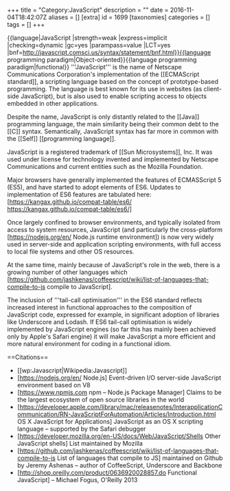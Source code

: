 +++
title = "Category:JavaScript"
description = ""
date = 2016-11-04T18:42:07Z
aliases = []
[extra]
id = 1699
[taxonomies]
categories = []
tags = []
+++

{{language|JavaScript
|strength=weak
|express=implicit
|checking=dynamic
|gc=yes
|parampass=value
|LCT=yes
|bnf=http://javascript.comsci.us/syntax/statement/bnf.html}}{{language programming paradigm|Object-oriented}}{{language programming paradigm|functional}}
'''JavaScript''' is the name of Netscape Communications Corporation's implementation of the [[ECMAScript standard]], a scripting language based on the concept of prototype-based programming. The language is best known for its use in websites (as client-side JavaScript), but is also used to enable scripting access to objects embedded in other applications.

Despite the name, JavaScript is only distantly related to the [[Java]] programming language, the main similarity being their common debt to the [[C]] syntax. Semantically, JavaScript syntax has far more in common with the [[Self]] [[programming language]].

JavaScript is a registered trademark of [[Sun Microsystems]], Inc. It was used under license for technology invented and implemented by Netscape Communications and current entities such as the Mozilla Foundation.

Major browsers have generally implemented the features of ECMASScript 5 (ES5), and have started to adopt elements of ES6. 
Updates to implementation of ES6 features are tabulated here: [https://kangax.github.io/compat-table/es6/ https://kangax.github.io/compat-table/es6/]

Once largely confined to browser environments, and typically isolated from access to system resources, JavaScript (and particularly the cross-platform [https://nodejs.org/en/ Node.js runtime environment]) is now very widely used in server-side and application scripting environments, with full access to local file systems and other OS resources.

At the same time, mainly because of JavaScript's role in the web, there is a growing number of other languages which [https://github.com/jashkenas/coffeescript/wiki/list-of-languages-that-compile-to-js compile to JavaScript].

The inclusion of '''tail-call optimisation''' in the ES6 standard reflects increased interest in functional approaches to the composition of JavaScript code, expressed for example, in significant adoption of libraries like Underscore and Lodash. If ES6 tail-call optimisation is widely implemented by JavaScript engines (so far this has mainly been achieved only by Apple's Safari engine) it will make JavaScript a more efficient and more natural environment for coding in a functional idiom.

==Citations==
* [[wp:Javascript|Wikipedia:Javascript]]
* [https://nodejs.org/en/ Node.js] Event-driven I/O server-side JavaScript environment based on V8
* [https://www.npmjs.com npm – Node.js Package Manager] Claims to be the largest ecosystem of open source libraries in the world
* [https://developer.apple.com/library/mac/releasenotes/InterapplicationCommunication/RN-JavaScriptForAutomation/Articles/Introduction.html OS X JavaScript for Applications] JavaScript as an OS X scripting language – supported by the Safari debugger
* [https://developer.mozilla.org/en-US/docs/Web/JavaScript/Shells Other JavaScript shells] List maintained by Mozilla
* [https://github.com/jashkenas/coffeescript/wiki/list-of-languages-that-compile-to-js List of languages that compile to JS] maintained on Github by Jeremy Ashenas – author of CoffeeScript, Underscore and Backbone
* [http://shop.oreilly.com/product/0636920028857.do Functional JavaScript] – Michael Fogus, O'Reilly 2013
